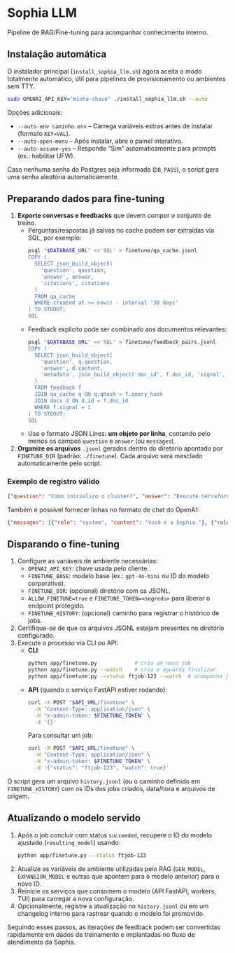 # Sophia LLM

Pipeline de RAG/Fine-tuning para acompanhar conhecimento interno.

## Instalação automática

O instalador principal (`install_sophia_llm.sh`) agora aceita o modo totalmente
automático, útil para pipelines de provisionamento ou ambientes sem TTY.

```bash
sudo OPENAI_API_KEY="minha-chave" ./install_sophia_llm.sh --auto
```

Opções adicionais:

* `--auto-env caminho.env` – Carrega variáveis extras antes de instalar
  (formato `KEY=VAL`).
* `--auto-open-menu` – Após instalar, abre o painel interativo.
* `--auto-assume-yes` – Responde “Sim” automaticamente para prompts
  (ex.: habilitar UFW).

Caso nenhuma senha do Postgres seja informada (`DB_PASS`), o script gera uma
senha aleatória automaticamente.

## Preparando dados para fine-tuning

1. **Exporte conversas e feedbacks** que devem compor o conjunto de treino.
   - Perguntas/respostas já salvas no cache podem ser extraídas via SQL, por exemplo:
     ```bash
     psql "$DATABASE_URL" <<'SQL' > finetune/qa_cache.jsonl
     COPY (
       SELECT json_build_object(
         'question', question,
         'answer', answer,
         'citations', citations
       )
       FROM qa_cache
       WHERE created_at >= now() - interval '30 days'
     ) TO STDOUT;
     SQL
     ```
   - Feedback explícito pode ser combinado aos documentos relevantes:
     ```bash
     psql "$DATABASE_URL" <<'SQL' > finetune/feedback_pairs.jsonl
     COPY (
       SELECT json_build_object(
         'question', q.question,
         'answer', d.content,
         'metadata', json_build_object('doc_id', f.doc_id, 'signal', f.signal)
       )
       FROM feedback f
       JOIN qa_cache q ON q.qhash = f.query_hash
       JOIN docs d ON d.id = f.doc_id
       WHERE f.signal = 1
     ) TO STDOUT;
     SQL
     ```
   - Use o formato JSON Lines: **um objeto por linha**, contendo pelo menos os campos `question` e `answer` (ou `messages`).
2. **Organize os arquivos** `.jsonl` gerados dentro do diretório apontado por `FINETUNE_DIR` (padrão: `./finetune`). Cada arquivo será mesclado automaticamente pelo script.

### Exemplo de registro válido

```json
{"question": "Como inicializo o cluster?", "answer": "Execute terraform apply no diretório infra."}
```

Também é possível fornecer linhas no formato de chat do OpenAI:

```json
{"messages": [{"role": "system", "content": "Você é a Sophia."}, {"role": "user", "content": "..."}, {"role": "assistant", "content": "..."}]}
```

## Disparando o fine-tuning

1. Configure as variáveis de ambiente necessárias:
   - `OPENAI_API_KEY`: chave usada pelo cliente.
   - `FINETUNE_BASE`: modelo base (ex.: `gpt-4o-mini` ou ID do modelo corporativo).
   - `FINETUNE_DIR`: (opcional) diretório com os JSONL.
   - `ALLOW_FINETUNE=true` e `FINETUNE_TOKEN=<segredo>` para liberar o endpoint protegido.
   - `FINETUNE_HISTORY`: (opcional) caminho para registrar o histórico de jobs.
2. Certifique-se de que os arquivos JSONL estejam presentes no diretório configurado.
3. Execute o processo via CLI ou API:
   - **CLI**:
     ```bash
     python app/finetune.py            # cria um novo job
     python app/finetune.py --watch    # cria e aguarda finalizar
     python app/finetune.py --status ftjob-123 --watch  # acompanha job existente
     ```
   - **API** (quando o serviço FastAPI estiver rodando):
     ```bash
     curl -X POST "$API_URL/finetune" \
       -H "Content-Type: application/json" \
       -H "x-admin-token: $FINETUNE_TOKEN" \
       -d '{}'
     ```
     Para consultar um job:
     ```bash
     curl -X POST "$API_URL/finetune" \
       -H "Content-Type: application/json" \
       -H "x-admin-token: $FINETUNE_TOKEN" \
       -d '{"status": "ftjob-123", "watch": true}'
     ```

O script gera um arquivo `history.jsonl` (ou o caminho definido em `FINETUNE_HISTORY`) com os IDs dos jobs criados, data/hora e arquivos de origem.

## Atualizando o modelo servido

1. Após o job concluir com status `succeeded`, recupere o ID do modelo ajustado (`resulting_model`) usando:
   ```bash
   python app/finetune.py --status ftjob-123
   ```
2. Atualize as variáveis de ambiente utilizadas pelo RAG (`GEN_MODEL`, `EXPANSION_MODEL` e outras que apontem para o modelo anterior) para o novo ID.
3. Reinicie os serviços que consomem o modelo (API FastAPI, workers, TUI) para carregar a nova configuração.
4. Opcionalmente, registre a atualização no `history.jsonl` ou em um changelog interno para rastrear quando o modelo foi promovido.

Seguindo esses passos, as iterações de feedback podem ser convertidas rapidamente em dados de treinamento e implantadas no fluxo de atendimento da Sophia.
